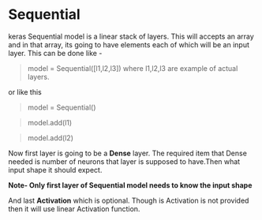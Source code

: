 # Sequential

keras Sequential model is a linear stack of layers. This will accepts an array and in that array, its going to have elements each of which will be an input layer. 
This can be done like -
> model = Sequential([l1,l2,l3]) where l1,l2,l3 are example of actual layers.

 or like this
 
> model = Sequential()

> model.add(l1)
  
> model.add(l2)
  
  Now first layer is going to be a **Dense** layer. The required item that Dense needed is number of neurons that layer is supposed to have.Then what input shape it should expect.
  
  **Note- Only first layer of Sequential model needs to know the input shape**
  
And last **Activation** which is optional. Though is Activation is not provided then it will use linear Activation function.
